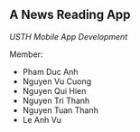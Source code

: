 A News Reading App
---
*USTH Mobile App Development*

Member:
- Pham Duc Anh
- Nguyen Vu Cuong
- Nguyen Qui Hien
- Nguyen Tri Thanh
- Nguyen Tuan Thanh
- Le Anh Vu
